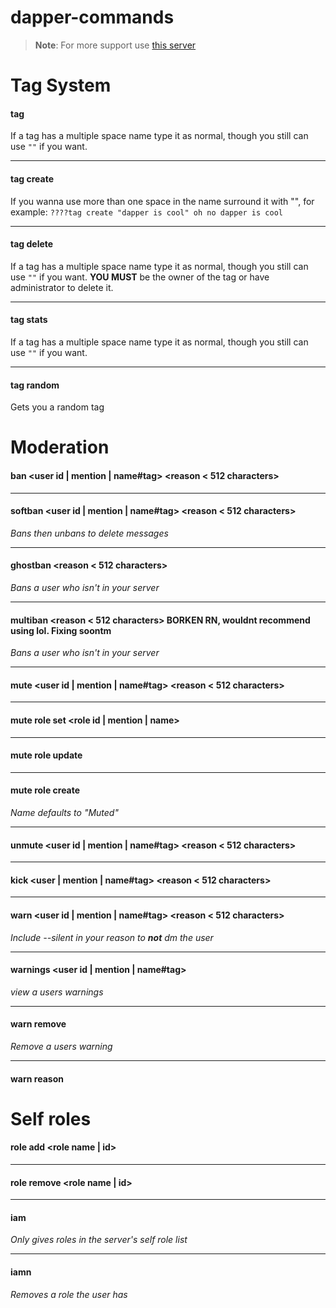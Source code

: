 # dapper-commands

> **Note**: For more support use [this server](https://discord.gg/6Q9hCqvWMn)

# Tag System

#### tag <tag name>
If a tag has a multiple space name type it as normal, though you still can use `""` if you want.
<hr>

#### tag create <tag name> <tag content>
If you wanna use more than one space in the name surround it with "", for example: `????tag create "dapper is cool" oh no dapper is cool`
<hr>

#### tag delete <tag name>
If a tag has a multiple space name type it as normal, though you still can use `""` if you want.
**YOU MUST** be the owner of the tag or have administrator to delete it.
<hr>

#### tag stats <tag name>
If a tag has a multiple space name type it as normal, though you still can use `""` if you want.
<hr>

#### tag random
Gets you a random tag

# Moderation

#### ban <user id | mention | name#tag> <reason < 512 characters>
<hr>

#### softban <user id | mention | name#tag> <reason < 512 characters>
*Bans then unbans to delete messages*
<hr>

#### ghostban <user id> <reason < 512 characters>
*Bans a user who isn't in your server*
<hr>
  
#### multiban <users>  <reason < 512 characters> **BORKEN RN, wouldnt recommend using lol. Fixing soontm**
*Bans a user who isn't in your server*
<hr>
  
#### mute <user id | mention | name#tag> <reason < 512 characters>
<hr>

#### mute role set <role id | mention | name>
<hr>

#### mute role update
<hr>

#### mute role create <name>
*Name defaults to "Muted"*
<hr>

#### unmute <user id | mention | name#tag> <reason < 512 characters>
<hr>

#### kick <user | mention | name#tag> <reason < 512 characters>
<hr>

#### warn <user id | mention | name#tag> <reason < 512 characters>
*Include --silent in your reason to **not** dm the user*
<hr>

#### warnings <user id | mention | name#tag> 
*view a users warnings*
<hr>

#### warn remove <case id>
*Remove a users warning*
<hr>
  
#### warn reason <case id> <new reason>

# Self roles

#### role add <role name | id>
<hr>

#### role remove <role name | id>
<hr>

#### iam <role name>
*Only gives roles in the server's self role list*
<hr>
  
#### iamn <role name>
*Removes a role the user has*
